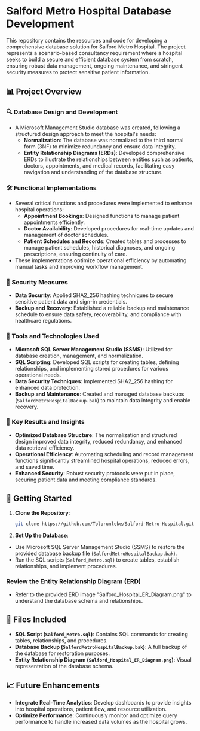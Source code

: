 # Salford Metro Hospital Database Development

This repository contains the resources and code for developing a comprehensive database solution for Salford Metro Hospital. The project represents a scenario-based consultancy requirement where a hospital seeks to build a secure and efficient database system from scratch, ensuring robust data management, ongoing maintenance, and stringent security measures to protect sensitive patient information.

## 📊 Project Overview

### 🔍 Database Design and Development
- A Microsoft Management Studio database was created, following a structured design approach to meet the hospital's needs:
  - **Normalization**: The database was normalized to the third normal form (3NF) to minimize redundancy and ensure data integrity.
  - **Entity Relationship Diagrams (ERDs)**: Developed comprehensive ERDs to illustrate the relationships between entities such as patients, doctors, appointments, and medical records, facilitating easy navigation and understanding of the database structure.

### 🛠️ Functional Implementations
- Several critical functions and procedures were implemented to enhance hospital operations:
  - **Appointment Bookings**: Designed functions to manage patient appointments efficiently.
  - **Doctor Availability**: Developed procedures for real-time updates and management of doctor schedules.
  - **Patient Schedules and Records**: Created tables and processes to manage patient schedules, historical diagnoses, and ongoing prescriptions, ensuring continuity of care.
- These implementations optimize operational efficiency by automating manual tasks and improving workflow management.

### 🔐 Security Measures
- **Data Security**: Applied SHA2_256 hashing techniques to secure sensitive patient data and sign-in credentials.
- **Backup and Recovery**: Established a reliable backup and maintenance schedule to ensure data safety, recoverability, and compliance with healthcare regulations.

### 📂 Tools and Technologies Used
- **Microsoft SQL Server Management Studio (SSMS)**: Utilized for database creation, management, and normalization.
- **SQL Scripting**: Developed SQL scripts for creating tables, defining relationships, and implementing stored procedures for various operational needs.
- **Data Security Techniques**: Implemented SHA2_256 hashing for enhanced data protection.
- **Backup and Maintenance**: Created and managed database backups (`SalfordMetroHospitalBackup.bak`) to maintain data integrity and enable recovery.

### 🎯 Key Results and Insights
- **Optimized Database Structure**: The normalization and structured design improved data integrity, reduced redundancy, and enhanced data retrieval efficiency.
- **Operational Efficiency**: Automating scheduling and record management functions significantly streamlined hospital operations, reduced errors, and saved time.
- **Enhanced Security**: Robust security protocols were put in place, securing patient data and meeting compliance standards.

## 🚀 Getting Started

1. **Clone the Repository**:
   ```bash
   git clone https://github.com/Tolorunleke/Salford-Metro-Hospital.git

2. **Set Up the Database**:
- Use Microsoft SQL Server Management Studio (SSMS) to restore the provided database backup file (`SalfordMetroHospitalBackup.bak`).
- Run the SQL scripts (`Salford_Metro.sql`) to create tables, establish relationships, and implement procedures.

### Review the Entity Relationship Diagram (ERD)

- Refer to the provided ERD image "Salford_Hospital_ER_Diagram.png" to understand the database schema and relationships.

## 📂 Files Included

- **SQL Script (`Salford_Metro.sql`)**: Contains SQL commands for creating tables, relationships, and procedures.
- **Database Backup (`SalfordMetroHospitalBackup.bak`)**: A full backup of the database for restoration purposes.
- **Entity Relationship Diagram (`Salford_Hospital_ER_Diagram.png`)**: Visual representation of the database schema.

## 📈 Future Enhancements

- **Integrate Real-Time Analytics**: Develop dashboards to provide insights into hospital operations, patient flow, and resource utilization.
- **Optimize Performance**: Continuously monitor and optimize query performance to handle increased data volumes as the hospital grows.
